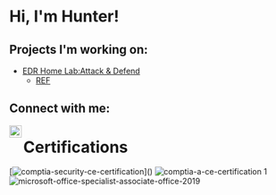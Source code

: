 <h1>Hi, I'm Hunter! </h1>

<h2>Projects I'm working on:</h2>

- [EDR Home Lab:Attack & Defend](https://github.com/HunterCathey/EDR-Home-Lab-Attack-Defense)
  - [REF](https://blog.ecapuano.com/p/so-you-want-to-be-a-soc-analyst-intro)


<h2> Connect with me:</h2>


[<img align="left" alt="huntercathey | LinkedIn" width="22px" src="https://cdn.jsdelivr.net/npm/simple-icons@v3/icons/linkedin.svg" />][linkedin]


[linkedin]: https://linkedin.com/in/huntercathey

<h1>Certifications</h1>

[![comptia-security-ce-certification](https://github.com/user-attachments/assets/38e9a702-7d5d-421b-8d6b-f0d310923d3b)](<a href="pdfs/SEC+.pdf" class="image fit"><img src="images/SEC+.jpg" alt=""></a>)
![comptia-a-ce-certification 1](https://github.com/user-attachments/assets/46d920d6-267b-4e4c-8a74-8b8c47681ebf)
![microsoft-office-specialist-associate-office-2019](https://github.com/user-attachments/assets/3c2baac7-82d6-471e-9bd0-e25b0b3f6f23)


<!---
HunterCathey/HunterCathey is a ✨ special ✨ repository because its `README.md` (this file) appears on your GitHub profile.
You can click the Preview link to take a look at your changes.
--->
